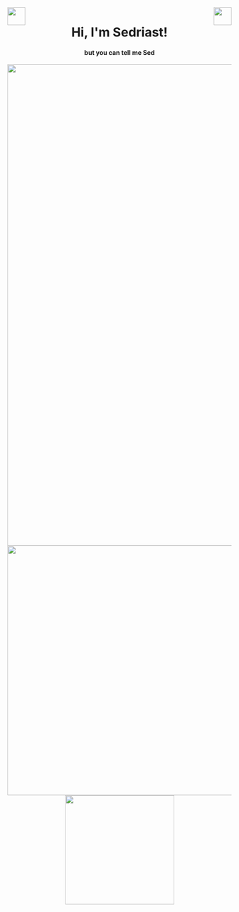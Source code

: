 <img align="left" src="https://github.com/TheDudeThatCode/TheDudeThatCode/blob/master/Assets/Hi.gif" width="40"/>
<img align="right" src="https://github.com/TheDudeThatCode/TheDudeThatCode/blob/master/Assets/Hi.gif" width="40"/>
<h1 align="center">Hi, I'm Sedriast! </h1> 
<h4 align="center">but you can tell me Sed </h4>
  
<img align="center" src="https://firebasestorage.googleapis.com/v0/b/port-e39af.appspot.com/o/README_HEAD.svg?alt=media&token=27c7d262-2a65-4857-abaa-1a82c21dc9b0" width="1080" />

<div align="center">
  <img  src="https://github-readme-stats.vercel.app/api?username=exSED&show_icons=true&theme=transparent" width="560"/>
  <img src="https://github-readme-stats.vercel.app/api/top-langs/?username=exSED&theme=transparent&hide=glsl" width="245"/>
</div>
